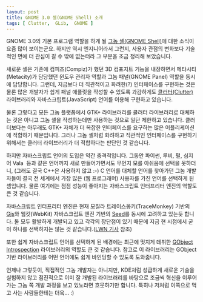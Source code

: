```yaml
---
layout: post
title: GNOME 3.0 셸(GNOME Shell) 소개
tags: [ Clutter,  GLib,  GNOME ]
---
```


GNOME 3.0의 기본 프로그램 역할을 하게 될 [그놈 셸(GNOME Shell)](http://live.gnome.org/GnomeShell)에 대한 소식이 요즘 많이 보이는군요. 하지만 역시 엔지니어라서 그런지, 사용자 관점의 변화보다 기술적인 면에 더 관심이 갈 수 밖에 없는터라 그 부분을 조금 정리해 보았습니다.

새로운 셸은 기존에 컴피즈(Compiz)가 했던 3D 컴포지트 기능을 내장하면서 메타시티(Metacity)가 담당했던 윈도우 관리자 역할과 그놈 패널(GNOME Panel) 역할을 동시에 담당합니다. 그런데, 지금보다 더 직관적이고 화려한(?) 인터페이스를 구현하는 것은 물론 많은 개발자가 쉽게 패널 애플릿을 작성할 수 있도록 과감하게도 [클러터(Clutter)](http://www.clutter-project.org/) 라이브러리와 자바스크립트(JavaScript) 언어를 이용해 구현하고 있습니다.

물론 그렇다고 모든 그놈 플랫폼에서 GTK+ 라이브러리를 클러터 라이브러리로 대체하는 것은 아니고 그놈 셸을 작성하는데만 사용하는 것으로 일단 제한하고 있습니다. 클러터보다는 아무래도 GTK+ 자체가 더 복잡한 인터페이스를 요구하는 많은 어플리케이션에 적합하기 때문입니다. 그러나 그놈 셸처럼 화려하고 직관적인 인터페이스를 구현하기 위해서는 클러터 라이브러리가 더 적합하다는 판단인 것 같습니다.

하지만 자바스크립트 언어의 도입은 약간 충격적입니다. 그동안 파이썬, 루비, 펄, 심지어 Vala  등과 같은 언어까지 새로 만들어가면서도 무언지 모를 아쉬움에 선택을 못하더니, (그래도 결국 C++은 사용하지 않고 :-) C 언어를 대체할 언어를 찾아가던 그놈 개발자들이 결국 전 세계에서 가장 많은 (웹 프로그래머) 사용자를 가진 언어를 선택하게 된 셈입니다. 물론 여기에는 점점 성능이 좋아지는 자바스크립트 인터프리터 엔진의 역할도 큰 것 같습니다.

자바스크립트 인터프리터 엔진은 현재 모질라 트레이스몽키(TraceMonkey) 기반의 [Gjs](http://live.gnome.org/Gjs)와 웹킷(WebKit) 자바스크립트 엔진 기반의 [Seed](http://live.gnome.org/Seed)를 동시에 고려하고 있는듯 합니다. 둘 모두 활발하게 개발되고 있고 각각의 장단점이 있기 때문에 지금 현 시점에서 굳이 하나를 선택하지는 않는 것 같습니다.([LWN 기사](http://lwn.net/Articles/333930/) 참조)

또한 쉽게 자바스크립트 언어를 선택하게 된 배경에는 최근에 멋지게 데뷔한 [GObject Introspection](http://live.gnome.org/GObjectIntrospection) 라이브러리의 역할도 큰 것 같습니다. 참고로 이 라이브러리는 GObject 기반 라이브러리를 어떤 언어에도 쉽게 바인딩할 수 있도록 도와줍니다.

언제나 그렇듯이, 직접적인 그놈 개발자는 아니지만, KDE처럼 성급하게 새로운 기술을 실험하지 않고 점진적으로 이미 잘 개발된 라이브러리를 바탕으로 조금씩 혁신을 이루어가는 그놈 쪽 개발 과정을 보고 있노라면 흐뭇하기만 합니다. 특히나 저처럼 이쪽으로 먹고 사는 사람들한테는 더욱... :)
